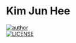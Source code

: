 # Kim Jun Hee

[![author](https://img.shields.io/badge/author-wnsgml972-ff69b4.svg?style=flat-square)](https://wnsgml972.github.io/wnsgml972.github.io/cv/) <br/>
[![LICENSE](https://img.shields.io/dub/l/vibe-d.svg?style=flat-square)](https://github.com/wnsgml972/wnsgml972.github.io/blob/master/LICENSE)
